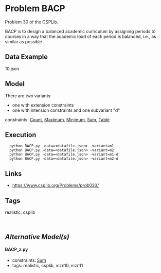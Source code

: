 # Problem BACP

Problem 30 of the CSPLib.

BACP is to design a balanced academic curriculum by assigning periods to courses in a way that the academic load of each period is balanced, i.e., as similar as possible .

## Data Example
  10.json

## Model
  There are two variants:
   - one with extension constraints
   - one with intension constraints
  and one subvariant "d"

  constraints: [Count](http://pycsp.org/documentation/constraints/Count), [Maximum](http://pycsp.org/documentation/constraints/Maximum), [Minimum](http://pycsp.org/documentation/constraints/Minimum), [Sum](http://pycsp.org/documentation/constraints/Sum), [Table](http://pycsp.org/documentation/constraints/Table)

## Execution
```
  python BACP.py -data=<datafile.json> -variant=m1
  python BACP.py -data=<datafile.json> -variant=m2
  python BACP.py -data=<datafile.json> -variant=m1-d
  python BACP.py -data=<datafile.json> -variant=m2-d
```

## Links
 - https://www.csplib.org/Problems/prob030/

## Tags
  realistic, csplib

<br />

## _Alternative Model(s)_

#### BACP_z.py
 - constraints: [Sum](http://pycsp.org/documentation/constraints/Sum)
 - tags: realistic, csplib, mzn10, mzn11
